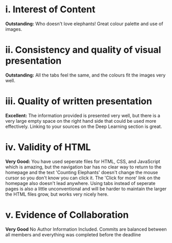# i. Interest of Content
  **Outstanding:** Who doesn't love elephants! Great colour palette and use of images.

# ii. Consistency and quality of visual presentation
 **Outstanding:** All the tabs feel the same, and the colours fit the images very well.

# iii. Quality of written presentation
  **Excellent:** The information provided is presented very well, but there is a very large empty space on the right hand side that could be used more effectively. Linking to your sources on the Deep Learning section is great.

# iv. Validity of HTML
  **Very Good:** You have used seperate files for HTML, CSS, and JavaScript which is amazing, but the navigation bar has no clear way to return to the homepage and the text 'Counting Elephants' doesn't change the mouse cursor so you don't know you can click it. The 'Click for more' link on the homepage also doesn't lead anywhere. Using tabs instead of seperate pages is also a little unconventional and will be harder to maintain the larger the HTML files grow, but works very nicely here.

# v. Evidence of Collaboration
  **Very Good** No Author Information Included. Commits are balanced between all members and everything was completed before the deadline